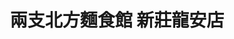 ---
title: "兩支北方麵食館 新莊龍安店"
description: "兩支北方麵食館 新莊龍安店"
layout: shop
keywords:
  - 美食競賽
  - 台灣美食
  - 美食精選
datePublished: "2025-06-30"
dateModified: "2025-07-04"
city: "新北市"
district: "新莊區"
address: "242新北市新莊區龍安路319號"
phone: "0222051234"
geo: "25.019521417240796, 121.42174315738579"
google_map: "https://maps.app.goo.gl/dXxGVYrrh3M7rZtv7"
footinder: "https://footinder.com.tw/%e6%96%b0%e5%8c%97%e5%b8%82%e6%96%b0%e8%8e%8a%e5%8d%80/25007/"
official: "https://www.facebook.com/top2food"
award:
  - name: "台北國際牛肉麵節"
    year: "2024"
    entries:
      - group: "鮮食組"
        cooking_style: "樂齡創意"
        rank: "銅牌"

---